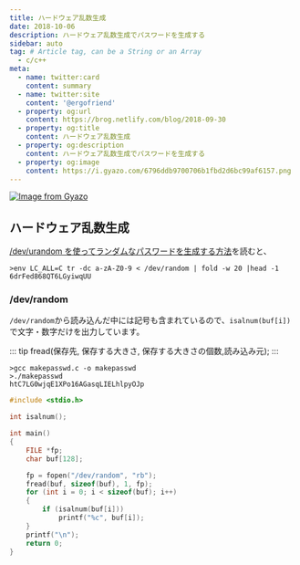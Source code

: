 ```yaml
---
title: ハードウェア乱数生成
date: 2018-10-06
description: ハードウェア乱数生成でパスワードを生成する
sidebar: auto
tag: # Article tag, can be a String or an Array
  - c/c++
meta:
  - name: twitter:card
    content: summary
  - name: twitter:site
    content: '@ergofriend'
  - property: og:url
    content: https://brog.netlify.com/blog/2018-09-30
  - property: og:title
    content: ハードウェア乱数生成
  - property: og:description
    content: ハードウェア乱数生成でパスワードを生成する
  - property: og:image
    content: https://i.gyazo.com/6796ddb9700706b1fbd2d6bc99af6157.png
---
```


[![Image from Gyazo](https://i.gyazo.com/68087445c11cf4d398fe20889860cfe5.png)](https://gyazo.com/68087445c11cf4d398fe20889860cfe5)

## ハードウェア乱数生成

[/dev/urandom を使ってランダムなパスワードを生成する方法](https://l-w-i.net/t/ubuntu/passwd_001.txt)を読むと、

```
>env LC_ALL=C tr -dc a-zA-Z0-9 < /dev/random | fold -w 20 |head -1
6drFed868QT6LGyiwqUU
```

### /dev/random

`/dev/random`から読み込んだ中には記号も含まれているので、`isalnum(buf[i])`で文字・数字だけを出力しています。

::: tip
fread(保存先, 保存する大きさ,  保存する大きさの個数,読み込み元);
:::

```terminal
>gcc makepasswd.c -o makepasswd
>./makepasswd
htC7LG0wjqE1XPo16AGasqLIELhlpyOJp
```

```c
#include <stdio.h>

int isalnum();

int main()
{
    FILE *fp;
    char buf[128];

    fp = fopen("/dev/random", "rb");
    fread(buf, sizeof(buf), 1, fp);
    for (int i = 0; i < sizeof(buf); i++)
    {
        if (isalnum(buf[i]))
            printf("%c", buf[i]);
    }
    printf("\n");
    return 0;
}
```
